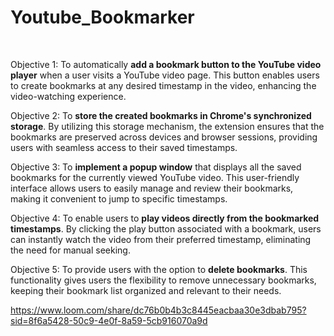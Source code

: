 # Youtube_Bookmarker
<br>

Objective 1:
To automatically **add a bookmark button to the YouTube video player** when a user visits a YouTube video page. This button enables users to create bookmarks at any desired timestamp in the video, enhancing the video-watching experience.

Objective 2:
To **store the created bookmarks in Chrome's synchronized storage**. By utilizing this storage mechanism, the extension ensures that the bookmarks are preserved across devices and browser sessions, providing users with seamless access to their saved timestamps.

Objective 3:
To **implement a popup window** that displays all the saved bookmarks for the currently viewed YouTube video. This user-friendly interface allows users to easily manage and review their bookmarks, making it convenient to jump to specific timestamps.

Objective 4:
To enable users to **play videos directly from the bookmarked timestamps**. By clicking the play button associated with a bookmark, users can instantly watch the video from their preferred timestamp, eliminating the need for manual seeking.

Objective 5:
To provide users with the option to **delete bookmarks**. This functionality gives users the flexibility to remove unnecessary bookmarks, keeping their bookmark list organized and relevant to their needs.


https://www.loom.com/share/dc76b0b4b3c8445eacbaa30e3dbab795?sid=8f6a5428-50c9-4e0f-8a59-5cb916070a9d

